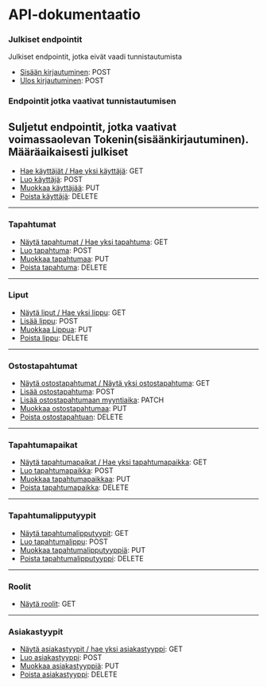 # API-dokumentaatio

### Julkiset endpointit
Julkiset endpointit, jotka eivät vaadi tunnistautumista

- [Sisään kirjautuminen](kayttajat/autentikointi/login.md): POST
- [Ulos kirjautuminen](kayttajat/autentikointi/logout.md): POST

### Endpointit jotka vaativat tunnistautumisen
Suljetut endpointit, jotka vaativat voimassaolevan Tokenin(sisäänkirjautuminen).
Määräaikaisesti julkiset
---
- [Hae käyttäjät / Hae yksi käyttäjä](kayttajat/get.md): GET
- [Luo käyttäjä](kayttajat/add.md): POST
- [Muokkaa käyttäjää](kayttajat/put.md): PUT
- [Poista käyttäjä](kayttajat/delete.md): DELETE
---
### Tapahtumat
- [Näytä tapahtumat / Hae yksi tapahtuma](tapahtumat/get.md): GET
- [Luo tapahtuma](tapahtumat/add.md): POST
- [Muokkaa tapahtumaa](tapahtumat/put.md): PUT
- [Poista tapahtuma](tapahtumat/delete.md): DELETE 
---
### Liput
- [Näytä liput / Hae yksi lippu](liput/get.md): GET
- [Lisää lippu](liput/add.md): POST
- [Muokkaa Lippua](liput/put.md): PUT
- [Poista lippu](liput/delete.md): DELETE
---
### Ostostapahtumat
- [Näytä ostostapahtumat / Näytä yksi ostostapahtuma](ostostapahtumat/get.md): GET
- [Lisää ostostapahtuma](ostostapahtumat/add.md): POST
- [Lisää ostostapahtumaan myyntiaika](ostostapahtumat/patch.md): PATCH
- [Muokkaa ostostapahtumaa](ostostapahtumat/put.md): PUT
- [Poista ostostapahtuan](ostostapahtumat/delete.md): DELETE
---
### Tapahtumapaikat
- [Näytä tapahtumapaikat / Hae yksi tapahtumapaikka](tapahtumapaikat/get.md): GET
- [Luo tapahtumapaikka](tapahtumapaikat/add.md): POST
- [Muokkaa tapahtumapaikkaa](tapahtumapaikat/put.md): PUT
- [Poista tapahtumapaikka](tapahtumapaikat/delete.md): DELETE
---
### Tapahtumalipputyypit
- [Näytä tapahtumalipputyypit](tapahtumalipputyypit/get.md): GET
- [Luo tapahtumalippu](tapahtumalipputyypit/add.md): POST
- [Muokkaa tapahtumalipputyyppiä](tapahtumalipputyypit/put.md): PUT
- [Poista tapahtumalipputyyppi](tapahtumalipputyypit/delete.md): DELETE
---
### Roolit
- [Näytä roolit](roolit/get.md): GET
---
### Asiakastyypit
- [Näytä asiakastyypit / hae yksi asiakastyyppi](asiakastyypit/get.md): GET
- [Luo asiakastyyppi](asiakastyypit/add.md): POST
- [Muokkaa asiakastyyppiä](asiakastyypit/put.md): PUT
- [Poista asiakastyyppi](asiakastyypit/delete.md): DELETE
